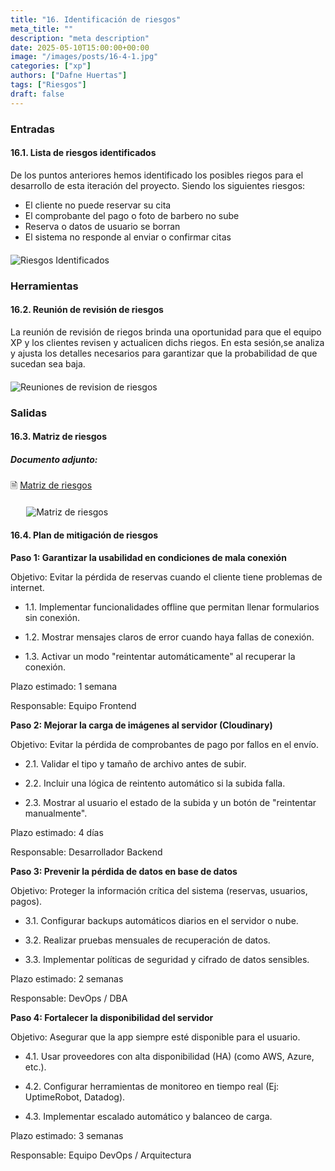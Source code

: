 ```yaml
---
title: "16. Identificación de riesgos"
meta_title: ""
description: "meta description"
date: 2025-05-10T15:00:00+00:00
image: "/images/posts/16-4-1.jpg"
categories: ["xp"]
authors: ["Dafne Huertas"]
tags: ["Riesgos"]
draft: false
---
```

### Entradas

#### 16.1. Lista de riesgos identificados

De los puntos anteriores hemos identificado los posibles riegos para el desarrollo de esta iteración del proyecto. Siendo los siguientes riesgos:

- El cliente no puede reservar su cita
- El comprobante del pago o foto de barbero no sube
- Reserva o datos de usuario se borran
- El sistema no responde al enviar o confirmar citas


<img src="/images/xp/riesgos_ident.png" 
     alt="Riesgos Identificados" 
     style="display: block; margin: 20px auto; max-width: 100%;" />


### Herramientas

#### 16.2. Reunión de revisión de riesgos
La reunión de revisión de riegos brinda una oportunidad para que el equipo XP y los clientes revisen y actualicen dichs riegos. En esta sesión,se analiza y ajusta los detalles necesarios para garantizar que la probabilidad de que sucedan sea baja.

<img src="/images/sprint_2/reunion_scrum_team.png" 
     alt="Reuniones de revision de riesgos" 
     style="display: block; margin: 20px auto; max-width: 100%;" />


### Salidas

#### 16.3. Matriz de riesgos

##### **Documento adjunto:**
 🗎 [Matriz de riesgos](https://docs.google.com/spreadsheets/d/1MOm5bw98UvvtJKUzlxV4OQ3lMuH34oEThaKOytMhA0s/edit?usp=sharing)

<img src="/images/xp/matriz_riesgos.png" 
     alt="Matriz de riesgos" 
     style="display: block; margin: 20px auto; max-width: 90%;" />

#### 16.4. Plan de mitigación de riesgos

**Paso 1: Garantizar la usabilidad en condiciones de mala conexión**

Objetivo: Evitar la pérdida de reservas cuando el cliente tiene problemas de internet.

- 1.1. Implementar funcionalidades offline que permitan llenar formularios sin conexión.

- 1.2. Mostrar mensajes claros de error cuando haya fallas de conexión.

- 1.3. Activar un modo "reintentar automáticamente" al recuperar la conexión.

Plazo estimado: 1 semana

Responsable: Equipo Frontend


**Paso 2: Mejorar la carga de imágenes al servidor (Cloudinary)**

Objetivo: Evitar la pérdida de comprobantes de pago por fallos en el envío.

- 2.1. Validar el tipo y tamaño de archivo antes de subir.

- 2.2. Incluir una lógica de reintento automático si la subida falla.

- 2.3. Mostrar al usuario el estado de la subida y un botón de "reintentar manualmente".

Plazo estimado: 4 días

Responsable: Desarrollador Backend


**Paso 3: Prevenir la pérdida de datos en base de datos**

Objetivo: Proteger la información crítica del sistema (reservas, usuarios, pagos).

- 3.1. Configurar backups automáticos diarios en el servidor o nube.

- 3.2. Realizar pruebas mensuales de recuperación de datos.

- 3.3. Implementar políticas de seguridad y cifrado de datos sensibles.

Plazo estimado: 2 semanas

Responsable: DevOps / DBA


**Paso 4: Fortalecer la disponibilidad del servidor**

Objetivo: Asegurar que la app siempre esté disponible para el usuario.

- 4.1. Usar proveedores con alta disponibilidad (HA) (como AWS, Azure, etc.).

- 4.2. Configurar herramientas de monitoreo en tiempo real (Ej: UptimeRobot, Datadog).

- 4.3. Implementar escalado automático y balanceo de carga.

Plazo estimado: 3 semanas

Responsable: Equipo DevOps / Arquitectura
